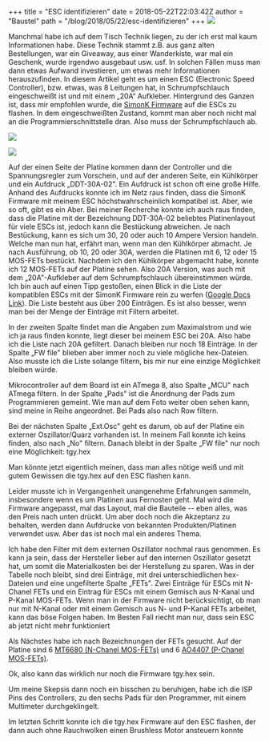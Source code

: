 +++
title = "ESC identifizieren"
date = 2018-05-22T22:03:42Z
author = "Baustel"
path = "/blog/2018/05/22/esc-identifizieren"
+++
![](/media/ESC-584x438.jpg)

Manchmal habe ich auf dem Tisch Technik liegen, zu der ich erst mal kaum
Informationen habe. Diese Technik stammt z.B. aus ganz alten
Bestellungen, war ein Giveaway, aus einer Wanderkiste, war mal ein
Geschenk, wurde irgendwo ausgebaut usw. usf. In solchen Fällen muss man
dann etwas Aufwand investieren, um etwas mehr Informationen
herauszufinden. In diesem Artikel geht es um einen ESC (Electronic Speed
Controller), bzw. etwas, was 8 Leitungen hat, in Schrumpfschlauch
eingeschweißt ist und mit einem „20A“ Aufkleber. Hintergrund des Ganzen
ist, dass mir empfohlen wurde, die [SimonK
Firmware](https://github.com/sim-/tgy) auf die ESCs zu flashen. In dem
eingeschweißten Zustand, kommt man aber noch nicht mal an die
Programmierschnittstelle dran. Also muss der Schrumpfschlauch ab.

![](/media/ESC_Controller-584x438.jpg)

![](/media/ESC_Kuehlkoerper-584x438.jpg)

Auf der einen Seite der Platine kommen dann der Controller und die
Spannungsregler zum Vorschein, und auf der anderen Seite, ein Kühlkörper
und ein Aufdruck „DDT-30A-02". Ein Aufdruck ist schon oft eine große
Hilfe. Anhand des Aufdrucks konnte ich im Netz raus finden, dass die
SimonK Firmware mit meinem ESC höchstwahrscheinlich kompatibel ist.
Aber, wie so oft, gibt es ein Aber. Bei meiner Recherche konnte ich auch
raus finden, dass die Platine mit der Bezeichnung DDT-30A-02 beliebtes
Platinenlayout für viele ESCs ist, jedoch kann die Bestückung abweichen.
Je nach Bestückung, kann es sich um 30, 20 oder auch 10 Ampere Version
handeln. Welche man nun hat, erfährt man, wenn man den Kühlkörper
abmacht. Je nach Ausführung, ob 10, 20 oder 30A, werden die Platinen mit
6, 12 oder 15 MOS-FETs bestückt. Nachdem ich den Kühlkörper abgemacht
habe, konnte ich 12 MOS-FETs auf der Platine sehen. Also 20A Version,
was auch mit dem „20A"-Aufkleber auf dem Schrumpfschlauch übereinstimmen
würde. Ich bin auch auf einen Tipp gestoßen, einen Blick in die Liste
der kompatiblen ESCs mit der SimonK Firmware rein zu werfen ([Google Docs
Link](https://docs.google.com/spreadsheets/d/13tMlu5ldLNpZXwbe6UhDHJhcgTVuljm8HDiDp9WO9Pk/edit#gid=0)).
Die Liste besteht aus über 200 Einträgen. Es ist also besser, wenn man
bei der Menge der Einträge mit Filtern arbeitet.

In der zweiten Spalte findet man die Angaben zum Maximalstrom und wie
ich ja raus finden konnte, liegt dieser bei meinem ESC bei 20A. Also
habe ich die Liste nach 20A gefiltert. Danach bleiben nur noch 18
Einträge. In der Spalte „FW file" blieben aber immer noch zu viele
mögliche hex-Dateien. Also musste ich die Liste solange filtern, bis mir
nur eine einzige Möglichkeit bleiben würde.

Mikrocontroller auf dem Board ist ein ATmega 8, also Spalte „MCU" nach
ATmega filtern. In der Spalte „Pads" ist die Anordnung der Pads zum
Programmieren gemeint. Wie man auf dem Foto weiter oben sehen kann, sind
meine in Reihe angeordnet. Bei Pads also nach Row filtern.

Bei der nächsten Spalte „Ext.Osc" geht es darum, ob auf der Platine ein
externer Oszillator/Quarz vorhanden ist. In meinem Fall konnte ich keins
finden, also nach „No" filtern. Danach bleibt in der Spalte „FW file"
nur noch eine Möglichkeit: tgy.hex

Man könnte jetzt eigentlich meinen, dass man alles nötige weiß und mit
gutem Gewissen die tgy.hex auf den ESC flashen kann.

Leider musste ich in Vergangenheit unangenehme Erfahrungen sammeln,
insbesondere wenn es um Platinen aus Fernosten geht. Mal wird die
Firmware angepasst, mal das Layout, mal die Bauteile -- eben alles, was
den Preis nach unten drückt. Um aber doch noch die Akzeptanz zu
behalten, werden dann Aufdrucke von bekannten Produkten/Platinen
verwendet usw. Aber das ist noch mal ein anderes Thema.

Ich habe den Filter mit dem externen Oszillator nochmal raus genommen.
Es kann ja sein, dass der Hersteller lieber auf den internen Oszillator
gesetzt hat, um somit die Materialkosten bei der Herstellung zu sparen.
Was in der Tabelle noch bleibt, sind drei Einträge, mit drei
unterschiedlichen hex-Dateien und eine ungefilterte Spalte „FETs". Zwei
Einträge für ESCs mit N-Chanel FETs und ein Eintrag für ESCs mit einem
Gemisch aus N-Kanal und P-Kanal MOS-FETs. Wenn man in der Firmware nicht
berücksichtigt, ob man nur mit N-Kanal oder mit einem Gemisch aus N- und
P-Kanal FETs arbeitet, kann das böse Folgen haben. Im Besten Fall riecht
man nur, dass sein ESC ab jetzt nicht mehr funktioniert

Als Nächstes habe ich nach Bezeichnungen der FETs gesucht. Auf der
Platine sind 6 [MT6680 (N-Chanel
MOS-FETs)](https://www.mtsemi.com/uploadfile/MT6680.pdf) und 6 [AO4407
(P-Chanel MOS-FETs)](https://aosmd.com/pdfs/datasheet/ao4407.pdf).

Ok, also kann das wirklich nur noch die Firmware tgy.hex sein.

Um meine Skepsis dann noch ein bisschen zu beruhigen, habe ich die ISP
Pins des Controllers, zu den sechs Pads für den Programmer, mit einem
Multimeter durchgeklingelt.

Im letzten Schritt konnte ich die tgy.hex Firmware auf den ESC flashen,
der dann auch ohne Rauchwolken einen Brushless Motor ansteuern konnte
